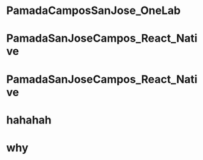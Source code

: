 # PamadaCamposSanJose_OneLab
# PamadaSanJoseCampos_React_Native
# PamadaSanJoseCampos_React_Native
# hahahah
# why

